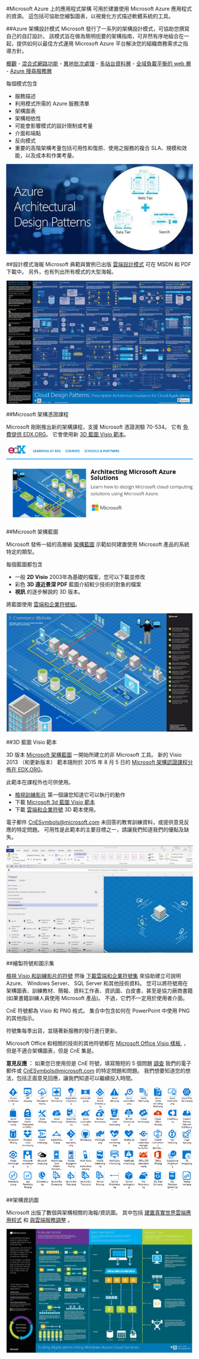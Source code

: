 <properties 
    pageTitle="Microsoft Azure 上的應用程式架構" 
    description="涵蓋常見設計模式的架構概觀。" 
    services="" 
    documentationCenter="" 
    authors="Rboucher" 
    manager="jwhit" 
    editor="mattshel"/>

<tags 
    ms.service="multiple" 
    ms.workload="na" 
    ms.tgt_pltfrm="na" 
    ms.devlang="na" 
    ms.topic="article" 
    ms.date="10/16/2015" 
    ms.author="robb"/>

#Microsoft Azure 上的應用程式架構
可用於建置使用 Microsoft Azure 應用程式的資源。 這包括可協助您繪製圖表，以視覺化方式描述軟體系統的工具。 



##Azure 架構設計模式
Microsoft 發行了一系列的架構設計模式，可協助您撰寫自己的自訂設計。 該模式旨在做為簡明扼要的架構指南，可井然有序地組合在一起，提供如何以最佳方式運用 Microsoft Azure 平台解決您的組織商務需求之指導方針。


[概觀](../azure-architectures-cpif-overview/) - 
[混合式網路功能](../azure-architectures-cpif-infrastructure-hybrid-networking/) - 
[異地批次處理](../azure-architectures-cpif-foundation-offsite-batch-processing-tier/) -
[多站台資料層](../azure-architectures-cpif-foundation-multi-site-data-tier/) -
[全域負載平衡的 web 層](../azure-architectures-cpif-foundation-global-load-balanced-web-tier/) -
[Azure 搜尋服務層](../azure-architectures-cpif-foundation-azure-search-tier/)
 
每個模式包含
 
- 服務描述
- 利用模式所需的 Azure 服務清單
- 架構圖表
- 架構相依性
- 可能會影響模式的設計限制或考量
- 介面和端點
- 反向模式
- 重要的高階架構考量包括可用性和復原、使用之服務的複合 SLA、規模和效能，以及成本和作業考量。

![Azure 架構設計模式](./media/architecture-overview/AzureArchPatterns.jpg)


##設計模式海報
Microsoft 典範與實例已出版 [雲端設計模式](http://msdn.microsoft.com/library/dn568099.aspx) 可在 MSDN 和 PDF 下載中。 另外，也有列出所有模式的大型海報。 

![Patterns and Practices 雲端模式海報](./media/architecture-overview/PnPPatternPosterThumb.jpg)



##Microsoft 架構憑證課程

Microsoft 剛剛推出新的架構課程，支援 Microsoft 憑證測驗 70-534。 它有 [免費提供 EDX.ORG](https://www.edx.org/course/architecting-microsoft-azure-solutions-microsoft-dev205x)。  它會使用新 [3D 藍圖 Visio 範本](#3d-blueprint-visio-template)。 

![Microsoft 架構憑證課程](./media/architecture-overview/EDXCourse.png)


##Microsoft 架構藍圖

Microsoft 發佈一組的高層級 [架構藍圖](http://aka.ms/azblueprints) 示範如何建置使用 Microsoft 產品的系統特定的類型。 

每個藍圖都包含

- 一般 **2D Visio** 2003年為基礎的檔案，您可以下載並修改 
- 彩色 **3D 遠近景深 PDF** 藍圖介紹較少技術的對象的檔案
- **視訊** 的逐步解說的 3D 版本。 

將藍圖使用 [雲端和企業符號組](#symbol-and-icon-sets)。   

![Microsoft 架構藍圖 3D 圖表](./media/architecture-overview/BluePrintThumb.jpg)



##3D 藍圖 Visio 範本

3D 版本 [Microsoft 架構藍圖](http://aka.ms/azblueprints) 一開始所建立的非 Microsoft 工具。 新的 Visio 2013 （和更新版本） 範本隨附於 2015 年 8 月 5 日的 [Microsoft 架構認證課程分佈在 EDX.ORG](#microsoft-architecture-certification-course)。 

此範本在課程外也可供使用。 

- [檢視訓練影片](http://aka.ms/3dBlueprintTemplateVideo) 第一個讓您知道它可以執行的動作   
- 下載 [Microsoft 3d 藍圖 Visio 範本](http://aka.ms/3DBlueprintTemplate)
- 下載 [雲端和企業符號](#drawing-symbol-and-icon-sets) 3D 範本使用。 

電子郵件 [CnESymbols@microsoft.com](mailto:CnESymbols@microsoft.com) 未回答的教育訓練資料，或提供意見反應的特定問題。 可用性是此範本的主要目標之一，請讓我們知道我們的優點及缺失。

![Microsoft 3D 藍圖 Visio 範本](./media/architecture-overview/3DBlueprintVisioTemplate.jpg)



##繪製符號和圖示集 

[檢視 Visio 和訓練影片的符號](http://aka.ms/CnESymbolsVideo) 然後 [下載雲端和企業符號集](http://aka.ms/CnESymbols) 來協助建立可說明 Azure、 Windows Server、 SQL Server 和其他技術資料。 您可以將符號用在架構圖表、訓練教材、簡報、資料工作表、資訊圖、白皮書，甚至是協力廠商書籍 (如果書籍訓練人員使用 Microsoft 產品)。 不過，它們不一定用於使用者介面。

CnE 符號都為 Visio 和 PNG 格式。 集合中包含如何在 PowerPoint 中使用 PNG 的其他指示。 

符號集每季出貨，並隨著新服務的發行進行更新。 

Microsoft Office 和相關的技術的其他符號都在 [Microsoft Office Visio 樣板](http://www.microsoft.com/en-us/download/details.aspx?id=35772), ，但是不適合架構圖表，但是 CnE 集是。   

**意見反應 ︰** 如果您已使用但是 CnE 符號，填寫簡短的 5 個問題 [調查](http://aka.ms/azuresymbolssurveyv2) 我們的電子郵件或 [CnESymbols@microsoft.com](mailto:CnESymbols@microsoft.com) 的特定問題和問題。 我們想要知道您的想法，包括正面意見回應，讓我們知道可以繼續投入時間。 

![雲端和企業符號/圖示集](./media/architecture-overview/CnESymbols.png)


##架構資訊圖

Microsoft 出版了數個與架構相關的海報/資訊圖。 其中包括 [建置真實世界雲端應用程式](http://azure.microsoft.com/documentation/infographics/building-real-world-cloud-apps/) 和 [與雲端服務調整](http://azure.microsoft.com/documentation/infographics/cloud-services/) 。 

![Azure 架構資訊圖](./media/architecture-overview/AzureArchInfographicThumb.jpg)


